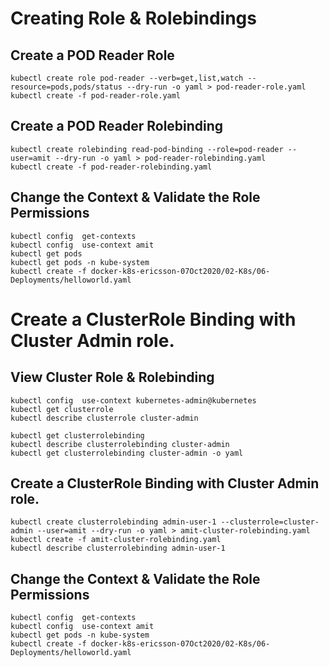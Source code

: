 # Creating Role & Rolebindings

## Create a POD Reader Role
```
kubectl create role pod-reader --verb=get,list,watch --resource=pods,pods/status --dry-run -o yaml > pod-reader-role.yaml 
kubectl create -f pod-reader-role.yaml
```

## Create a POD Reader Rolebinding
```
kubectl create rolebinding read-pod-binding --role=pod-reader --user=amit --dry-run -o yaml > pod-reader-rolebinding.yaml 
kubectl create -f pod-reader-rolebinding.yaml
```

## Change the Context & Validate the Role Permissions
```
kubectl config  get-contexts
kubectl config  use-context amit
kubectl get pods 
kubectl get pods -n kube-system
kubectl create -f docker-k8s-ericsson-07Oct2020/02-K8s/06-Deployments/helloworld.yaml 
```

# Create a ClusterRole Binding with Cluster Admin role.


## View Cluster Role &  Rolebinding
```
kubectl config  use-context kubernetes-admin@kubernetes
kubectl get clusterrole
kubectl describe clusterrole cluster-admin

kubectl get clusterrolebinding
kubectl describe clusterrolebinding cluster-admin
kubectl get clusterrolebinding cluster-admin -o yaml
```

## Create a ClusterRole Binding with Cluster Admin role.
```
kubectl create clusterrolebinding admin-user-1 --clusterrole=cluster-admin --user=amit --dry-run -o yaml > amit-cluster-rolebinding.yaml
kubectl create -f amit-cluster-rolebinding.yaml
kubectl describe clusterrolebinding admin-user-1
```

## Change the Context & Validate the Role Permissions
```
kubectl config  get-contexts
kubectl config  use-context amit
kubectl get pods -n kube-system
kubectl create -f docker-k8s-ericsson-07Oct2020/02-K8s/06-Deployments/helloworld.yaml 
``` 


